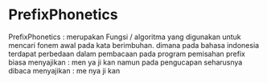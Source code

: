 # PrefixPhonetics
PrefixPhonetics : merupakan Fungsi / algoritma yang digunakan untuk mencari fonem awal pada kata berimbuhan. dimana pada bahasa indonesia terdapat perbedaan dalam pembacaan  pada program pemisahan prefix biasa menyajikan : men ya ji kan  namun pada pengucapan seharusnya dibaca menyajikan : me nya ji kan
